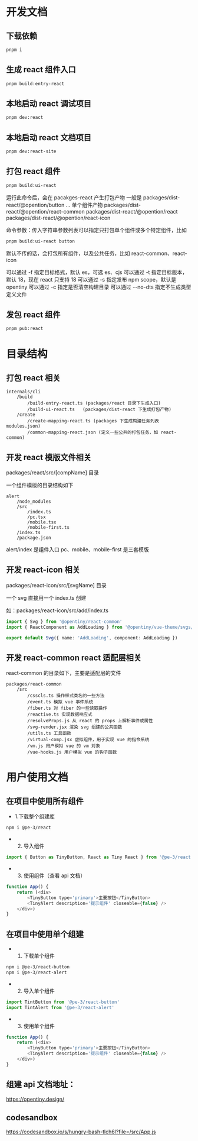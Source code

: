 # 开发文档

## 下载依赖

```bash
pnpm i
```

## 生成 react 组件入口

```bash
pnpm build:entry-react
```

## 本地启动 react 调试项目

```bash
pnpm dev:react
```

## 本地启动 react 文档项目

```bash
pnpm dev:react-site
```

## 打包 react 组件

```bash
pnpm build:ui-react
```

运行此命令后，会在 pacakges-react 产生打包产物
一般是
    packages/dist-react/@opention/button
    ... 单个组件产物
    packages/dist-react/@opention/react-common
    packages/dist-react/@opention/react
    packages/dist-react/@opention/react-icon

命令参数：传入字符串参数列表可以指定只打包单个组件或多个特定组件，比如

```bash
pnpm build:ui-react button
```

默认不传的话，会打包所有组件，以及公共任务，比如 react-common、react-icon

可以通过 -f 指定目标格式，默认 es，可选 es、cjs
可以通过 -t 指定目标版本，默认 18，现在 react 只支持 18
可以通过 -s 指定发布 npm scope，默认是 opentiny
可以通过 -c 指定是否清空构建目录
可以通过 --no-dts 指定不生成类型定义文件

## 发包 react 组件

```bash
pnpm pub:react
```

# 目录结构

## 打包 react 相关

```b
internals/cli
    /build
        /build-entry-react.ts (packages/react 目录下生成入口)
        /build-ui-react.ts   (packages/dist-react 下生成打包产物)
    /create
        /create-mapping-react.ts (packages 下生成构建任务列表 modules.json)
        /common-mapping-react.json (定义一些公共的打包任务，如 react-common)
```

## 开发 react 模版文件相关

packages/react/src/[compName] 目录

一个组件模版的目录结构如下

```b
alert
    /node_modules
    /src
        /index.ts
        /pc.tsx
        /mobile.tsx
        /mobile-first.ts
    /index.ts
    /package.json
```
alert/index 是组件入口
pc、mobile、mobile-first 是三套模版

## 开发 react-icon 相关

packages/react-icon/src/[svgName] 目录

一个 svg 直接用一个 index.ts 创建

如：packages/react-icon/src/add/index.ts

```ts
import { Svg } from '@opentiny/react-common'
import { ReactComponent as AddLoading } from '@opentiny/vue-theme/svgs/add.svg'

export default Svg({ name: 'AddLoading', component: AddLoading })
```

## 开发 react-common react 适配层相关

react-common 的目录如下，主要是适配层的文件

```b
packages/react-common
    /src
        /csscls.ts 操作样式类名的一些方法
        /event.ts 模拟 vue 事件系统
        /fiber.ts 对 fiber 的一些读取操作
        /reactive.ts 实现数据响应式
        /resolveProps.js 从 react 的 props 上解析事件或属性
        /svg-render.jsx 渲染 svg 组建的公共函数
        /utils.ts 工具函数
        /virtual-comp.jsx 虚拟组件，用于实现 vue 的指令系统
        /vm.js 用户模拟 vue 的 vm 对象
        /vue-hooks.js 用户模拟 vue 的钩子函数
```

# 用户使用文档

## 在项目中使用所有组件

- 1.下载整个组建库
```bash
npm i @pe-3/react
```

- 2. 导入组件
```js
import { Button as TinyButton, React as Tiny React } from '@pe-3/react'
```

- 3. 使用组件（查看 api 文档）
```js
function App() {
    return (<div>
        <TinyButton type='primary'>主要按钮</TinyButton>
        <TinyAlert description='提示组件' closeable={false} />
    </div>)
}
```

## 在项目中使用单个组建

- 1. 下载单个组件

```bash
npm i @pe-3/react-button
npm i @pe-3/react-alert
```

- 2. 导入单个组件
```js
import TintButton from '@pe-3/react-button'
import TintAlert from '@pe-3/react-alert'
```

- 3. 使用单个组件
```js
function App() {
    return (<div>
        <TinyButton type='primary'>主要按钮</TinyButton>
        <TinyAlert description='提示组件' closeable={false} />
    </div>)
}
```

## 组建 api 文档地址：

https://opentiny.design/

## codesandbox

https://codesandbox.io/s/hungry-bash-tlch6l?file=/src/App.js